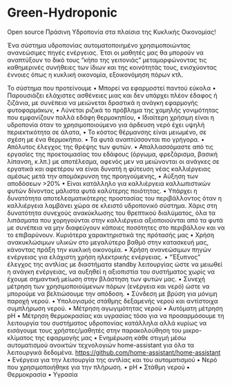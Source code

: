 # Green-Hydroponic

Open source Πράσινη Υδροπονία στα πλαίσια της Κυκλικής Οικονομίας!

Ένα σύστημα υδροπονίας αυτοματοποιημένο χρησιμοποιώντας ανανεώσιμες πηγές ενέργειας.
Έτσι οι μαθητές μας θα μπορούν να αναπτύξουν το δικό τους “κήπο της γειτονιάς” μεταμορφώνοντας τις καθημερινές συνήθειες των ίδιων και της κοινότητάς τους, ενισχύοντας έννοιες όπως η κυκλική οικονομία, εξοικονόμηση πόρων κτλ.

Το σύστημα που προτείνουμε
    • Μπορεί να εφαρμοστεί παντού εύκολα
    • Παρουσιάζει ελάχιστες ασθένειες μιας και δεν υπάρχει πλέον έδαφος ή ζιζάνια, με συνέπεια να μειώνεται δραστικά η ανάγκη εφαρμογής φυτοφαρμάκων,
    • Λύνεται ριζικά το πρόβλημα της χαμηλής γονιμότητας που εμφανίζουν πολλά εδάφη θερμοκηπίου,
    • Ιδιαίτερη χρήσιμη είναι η υδροπονία όταν το χρησιμοποιούμενο για άρδευση νερό έχει υψηλή περιεκτικότητα σε άλατα,
    • Το κόστος θέρμανσης είναι μειωμένο, σε σχέση με ένα θερμοκήπιο. 
    • Τα φυτά αναπτύσσονται πιο γρήγορα.
    • Απόλυτος έλεγχος της θρέψης των φυτών.
    • Απαλλασσόμαστε από τις εργασίες της προετοιμασίας του εδάφους (όργωμα, φρεζάρισμα, βασική λίπανση, κ.λπ.) με αποτέλεσμα, αφενός μεν να μειώνονται οι ανάγκες σε εργατικά και αφετέρου να είναι δυνατή η φύτευση νέας καλλιέργειας αμέσως μετά την απομάκρυνση της προηγούμενης,
    • Αύξηση των αποδόσεων >20%
    • Είναι κατάλληλο για καλλιέργεια καλλωπιστικών φυτών δίνοντας μάλιστα φυτά καλύτερης ποιότητας.
    • Υπάρχει η δυνατότητα αποτελεσματικότερης προστασίας του περιβάλλοντος όταν η καλλιέργεια λαμβάνει χώρα σε κλειστό υδροπονικό σύστημα. Χάρις στη δυνατότητα συνεχούς ανακύκλωσης του θρεπτικού διαλύματος, όλα τα λιπάσματα που χορηγούνται στην καλλιέργεια αξιοποιούνται από τα φυτά με συνέπεια να μην διαφεύγουν κάποιες ποσότητες στο περιβάλλον και να το επιβαρύνουν. 
Κυριότερα χαρακτηριστικά της πρότασής μας
    • Χρήση ανακυκλώσιμων υλικών στο μεγαλύτερο βαθμό στην κατασκευή μας, κάνοντας πράξη την κυκλική οικονομία.
    • Χρήση ανανεώσιμων πηγών ενέργειας για ελάχιστη χρήση ηλεκτρικής ενέργειας.
    • “Έξυπνος” έλεγχος της αντλίας με διαστήματα standby λειτουργίας ώστε να μειωθεί η ανάγκη ενέργειας, να αυξηθεί η αξιοπιστία του συστήματος χωρίς να έχουμε σημαντική μείωση στην βλάστηση των φυτών μας.
    • Συνεχή μέτρηση των χρησιμοποιούμενων πόρων (ενέργεια και νερό) ώστε να μπορούμε να βελτιώσουμε την απόδοση.
    • Σύνδεση με βρύση για μόνιμη παροχή νερού.
    • Υπολογισμός στάθμης δεξαμενής νερού και αντίστοιχα συμπλήρωση νερού.
    • Μέτρηση αγωγιμότητας νερού 
    • Αυτόματη μέτρηση pH 
    • Μέτρηση θερμοκρασίας και υγρασίας τόσο για να προσαρμόσουμε τη λειτουργία του συστήματος υδροπονίας κατάλληλα αλλά κυρίως να εισάγουμε τους χρήστες/μαθητές στην παρακολούθηση του μικρο-κλίματος της εφαρμογής μας
    • Ενημέρωση κάθε στιγμή μέσω αυτοματισμού ανοικτών τεχνολογιών home-assistant για όλα τα λειτουργικά δεδομένα.  https://github.com/home-assistant/home-assistant
    • Ενέργεια για την λειτουργία της αντλίας και του αυτοματισμού
    • Νερό που χρησιμοποιήθηκε για την πλήρωση.
    • pH
    • Στάθμη νερού
    • Θερμοκρασία
    • Υγρασία